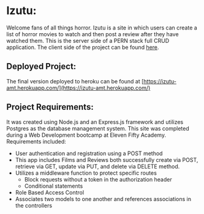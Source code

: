 # **Izutu:**

Welcome fans of all things horror. Izutu is a site in which users can create a list of horror movies to watch and then post a review after they have watched them. This is the server side of a PERN stack full CRUD application. The client side of the project can be found [here](https://github.com/amtodd999/red-badge-client).

## **Deployed Project:**

The final version deployed to heroku can be found at [https://izutu-amt.herokuapp.com/](https://izutu-amt.herokuapp.com/)

## **Project Requirements:**

It was created using Node.js and an Express.js framework and utilizes Postgres as the database management system. This site was completed during a Web Development bootcamp at Eleven Fifty Academy. Requirements included:

- User authentication and registration using a POST method
- This app includes Films and Reviews both successfully create via POST, retrieve via GET, update via PUT, and delete via DELETE method.
- Utilizes a middleware function to protect specific routes
  - Block requests without a token in the authorization header
  - Conditional statements
- Role Based Access Control
- Associates two models to one another and references associations in the controllers

